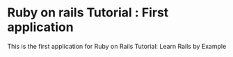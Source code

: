 # Ruby on rails Tutorial : First application

This is the first application for Ruby on Rails Tutorial: Learn Rails by Example